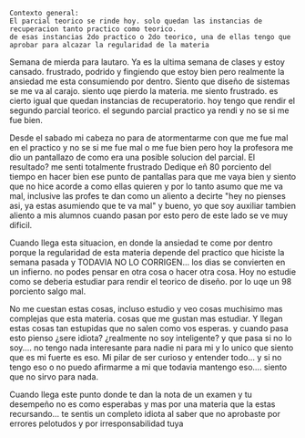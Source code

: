 	Contexto general: 
	El parcial teorico se rinde hoy. solo quedan las instancias de recuperacion tanto practico como teorico.
	de esas instancias 2do practico o 2do teorico, una de ellas tengo que aprobar para alcazar la regularidad de la materia

Semana de mierda para lautaro. 
Ya es la ultima semana de clases y estoy cansado. frustrado, podrido y fingiendo que estoy bien pero realmente la ansiedad me esta consumiendo por dentro.
Siento que diseño de sistemas se me va al carajo. siento uqe pierdo la materia. me siento frustrado. es cierto igual que quedan instancias de recuperatorio.
hoy tengo que rendir el segundo parcial teorico. el segundo parcial practico ya rendi y no se si me fue bien. 

Desde el sabado mi cabeza no para de atormentarme con que me fue mal en el practico y no se si me fue mal o me fue bien pero hoy la profesora me dio un pantallazo de como era una posible solucion del parcial. El resultado? me senti totalmente frustrado
Dedique eñ 80 porciento del tiempo en hacer bien ese punto de pantallas para que me vaya bien y siento que no hice acorde a como ellas quieren y por lo tanto asumo que me va mal, inclusive las profes te dan como un aliento a decirte "hey no pienses asi, ya estas asumiendo que te va mal" y bueno, yo que soy auxiliar tambien aliento a mis alumnos cuando pasan por esto pero de este lado se ve muy dificil.

Cuando llega esta situacion, en donde la ansiedad te come por dentro porque la regularidad de esta materia depende del practico que hiciste la semana pasada y TODAVIA NO LO CORRIGEN... los dias se convierten en un infierno. no podes pensar en otra cosa o hacer otra cosa. Hoy no estudie como se deberia estudiar para rendir el teorico de diseño. por lo uqe un 98 porciento salgo mal.

No me cuestan estas cosas, incluso estudio y veo cosas muchisimo mas complejas que esta materia. cosas que me gustan mas estudiar. Y llegan estas cosas tan estupidas que no salen como vos esperas. y cuando pasa esto pienso ¿sere idiota? ¿realmente no soy inteligente? y que pasa si no lo soy.... no tengo nada interesante para nadie ni para mi y lo unico que siento que es mi fuerte es eso. Mi pilar de ser curioso y entender todo... y si no tengo eso o no puedo afirmarme a mi que todavia mantengo eso.... siento que no sirvo para nada.



Cuando llega este punto donde te dan la nota de un examen y tu desempeño no es como esperabas y mas por una materia que la estas recursando... te sentis un completo idiota al saber que no aprobaste por errores pelotudos y por irresponsabilidad tuya

